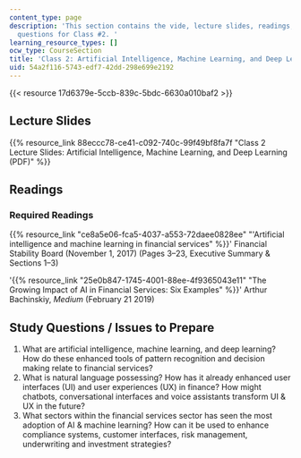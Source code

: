 ```yaml
---
content_type: page
description: 'This section contains the vide, lecture slides, readings, and study
  questions for Class #2. '
learning_resource_types: []
ocw_type: CourseSection
title: 'Class 2: Artificial Intelligence, Machine Learning, and Deep Learning'
uid: 54a2f116-5743-edf7-42dd-298e699e2192
---
```


{{< resource 17d6379e-5ccb-839c-5bdc-6630a010baf2 >}}

Lecture Slides
--------------

{{% resource_link 88eccc78-ce41-c092-740c-99f49bf8fa7f "Class 2 Lecture Slides: Artificial Intelligence, Machine Learning, and Deep Learning  (PDF)" %}}

Readings
--------

### Required Readings

{{% resource_link "ce8a5e06-fca5-4037-a553-72daee0828ee" "'Artificial intelligence and machine learning in financial services" %}}' Financial Stability Board (November 1, 2017) (Pages 3–23, Executive Summary & Sections 1–3)

'{{% resource_link "25e0b847-1745-4001-88ee-4f9365043e11" "The Growing Impact of AI in Financial Services: Six Examples" %}}' Arthur Bachinskiy, _Medium_ (February 21 2019)

Study Questions / Issues to Prepare
-----------------------------------

1.  What are artificial intelligence, machine learning, and deep learning? How do these enhanced tools of pattern recognition and decision making relate to financial services?
2.  What is natural language possessing? How has it already enhanced user interfaces (UI) and user experiences (UX) in finance? How might chatbots, conversational interfaces and voice assistants transform UI & UX in the future?
3.  What sectors within the financial services sector has seen the most adoption of AI & machine learning? How can it be used to enhance compliance systems, customer interfaces, risk management, underwriting and investment strategies?